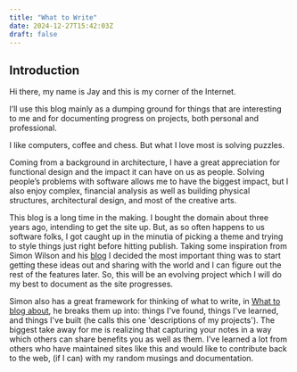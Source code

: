 ```yaml
---
title: "What to Write"
date: 2024-12-27T15:42:03Z
draft: false
---
```


## Introduction
Hi there, my name is Jay and this is my corner of the Internet.

I’ll use this blog mainly as a dumping ground for things that are interesting to me and for documenting progress on projects, both personal and professional.

I like computers, coffee and chess. But what I love most is solving puzzles.

Coming from a background in architecture, I have a great appreciation for functional design and the impact it can have on us as people. Solving people’s problems with software allows me to have the biggest impact, but I also enjoy complex, financial analysis as well as building physical structures, architectural design, and most of the creative arts. 

This blog is a long time in the making. I bought the domain about three years ago, intending to get the site up. But, as so often happens to us software folks, I got caught up in the minutia of picking a theme and trying to style things just right before hitting publish. Taking some inspiration from Simon Wilson and his [blog](https://simonwillison.net/) I decided the most important thing was to start getting these ideas out and sharing with the world and I can figure out the rest of the features later. So, this will be an evolving project which I will do my best to document as the site progresses.

Simon also has a great framework for thinking of what to write, in [What to blog about](https://simonwillison.net/2022/Nov/6/what-to-blog-about/), he breaks them up into: things I've found, things I've learned, and things I've built (he calls this one 'descriptions of my projects'). The biggest take away for me is realizing that capturing your notes in a way which others can share benefits you as well as them. I've learned a lot from others who have maintained sites like this and would like to contribute back to the web, (if I can) with my random musings and documentation. 